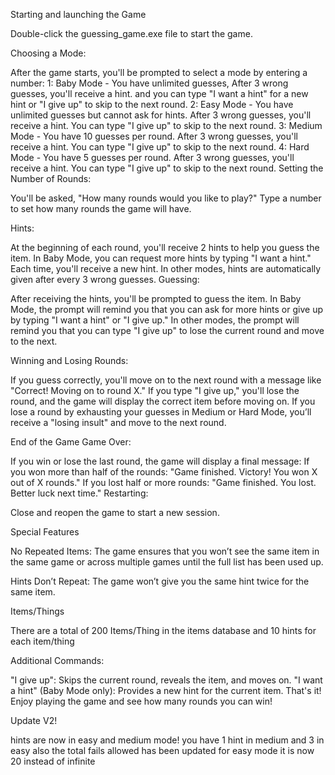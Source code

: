 Starting and launching the Game

Double-click the guessing_game.exe file to start the game.

Choosing a Mode:

After the game starts, you'll be prompted to select a mode by entering a number:
1: Baby Mode - You have unlimited guesses, After 3 wrong guesses, you'll receive a hint. and you can type "I want a hint" for a new hint or "I give up" to skip to the next round.
2: Easy Mode - You have unlimited guesses but cannot ask for hints. After 3 wrong guesses, you'll receive a hint. You can type "I give up" to skip to the next round.
3: Medium Mode - You have 10 guesses per round. After 3 wrong guesses, you'll receive a hint. You can type "I give up" to skip to the next round.
4: Hard Mode - You have 5 guesses per round. After 3 wrong guesses, you'll receive a hint. You can type "I give up" to skip to the next round.
Setting the Number of Rounds:

You'll be asked, "How many rounds would you like to play?" Type a number to set how many rounds the game will have.

Hints:

At the beginning of each round, you'll receive 2 hints to help you guess the item.
In Baby Mode, you can request more hints by typing "I want a hint." Each time, you'll receive a new hint.
In other modes, hints are automatically given after every 3 wrong guesses.
Guessing:

After receiving the hints, you'll be prompted to guess the item.
In Baby Mode, the prompt will remind you that you can ask for more hints or give up by typing "I want a hint" or "I give up."
In other modes, the prompt will remind you that you can type "I give up" to lose the current round and move to the next.

Winning and Losing Rounds:

If you guess correctly, you'll move on to the next round with a message like "Correct! Moving on to round X."
If you type "I give up," you'll lose the round, and the game will display the correct item before moving on.
If you lose a round by exhausting your guesses in Medium or Hard Mode, you’ll receive a "losing insult" and move to the next round.

End of the Game
Game Over:

If you win or lose the last round, the game will display a final message:
If you won more than half of the rounds: "Game finished. Victory! You won X out of X rounds."
If you lost half or more rounds: "Game finished. You lost. Better luck next time."
Restarting:

Close and reopen the game to start a new session.

Special Features

No Repeated Items: The game ensures that you won’t see the same item in the same game or across multiple games until the full list has been used up.

Hints Don’t Repeat: The game won’t give you the same hint twice for the same item.

Items/Things

There are a total of 200 Items/Thing in the items database and 10 hints for each item/thing

Additional Commands:

"I give up": Skips the current round, reveals the item, and moves on.
"I want a hint" (Baby Mode only): Provides a new hint for the current item.
That's it! Enjoy playing the game and see how many rounds you can win!



Update V2!

hints are now in easy and medium mode! you have 1 hint in medium and 3 in easy also the total fails allowed has been updated for easy mode it is now 20 instead of infinite

